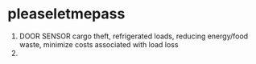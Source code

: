 # pleaseletmepass

1) DOOR SENSOR
   cargo theft, refrigerated loads, reducing energy/food waste, minimize costs associated with load loss
2)
